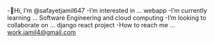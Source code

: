 -👋Hi, I’m @safayetjamil647
-I’m interested in ... webapp
-I’m currently learning ... Software Engineering and cloud computing
-I’m looking to collaborate on ... django react project 
-How to reach me ... work.jamil4@gmail.com
